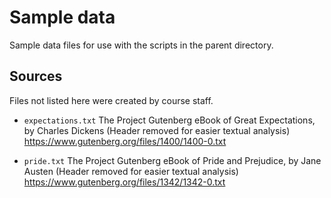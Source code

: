 # Sample data

Sample data files for use with the scripts in the parent directory.

## Sources

Files not listed here were created by course staff.

* `expectations.txt`
The Project Gutenberg eBook of Great Expectations, by Charles Dickens
(Header removed for easier textual analysis)
https://www.gutenberg.org/files/1400/1400-0.txt

* `pride.txt`
The Project Gutenberg eBook of Pride and Prejudice, by Jane Austen
(Header removed for easier textual analysis)
https://www.gutenberg.org/files/1342/1342-0.txt